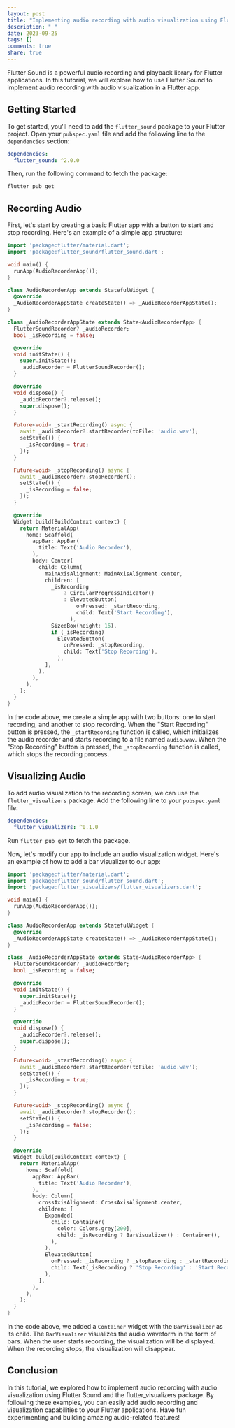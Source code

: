 ```yaml
---
layout: post
title: "Implementing audio recording with audio visualization using Flutter Sound"
description: " "
date: 2023-09-25
tags: []
comments: true
share: true
---
```


Flutter Sound is a powerful audio recording and playback library for Flutter applications. In this tutorial, we will explore how to use Flutter Sound to implement audio recording with audio visualization in a Flutter app.

## Getting Started

To get started, you'll need to add the `flutter_sound` package to your Flutter project. Open your `pubspec.yaml` file and add the following line to the `dependencies` section:

```yaml
dependencies:
  flutter_sound: ^2.0.0
```

Then, run the following command to fetch the package:

```bash
flutter pub get
```

## Recording Audio

First, let's start by creating a basic Flutter app with a button to start and stop recording. Here's an example of a simple app structure:

```dart
import 'package:flutter/material.dart';
import 'package:flutter_sound/flutter_sound.dart';

void main() {
  runApp(AudioRecorderApp());
}

class AudioRecorderApp extends StatefulWidget {
  @override
  _AudioRecorderAppState createState() => _AudioRecorderAppState();
}

class _AudioRecorderAppState extends State<AudioRecorderApp> {
  FlutterSoundRecorder? _audioRecorder;
  bool _isRecording = false;

  @override
  void initState() {
    super.initState();
    _audioRecorder = FlutterSoundRecorder();
  }

  @override
  void dispose() {
    _audioRecorder?.release();
    super.dispose();
  }

  Future<void> _startRecording() async {
    await _audioRecorder?.startRecorder(toFile: 'audio.wav');
    setState(() {
      _isRecording = true;
    });
  }

  Future<void> _stopRecording() async {
    await _audioRecorder?.stopRecorder();
    setState(() {
      _isRecording = false;
    });
  }

  @override
  Widget build(BuildContext context) {
    return MaterialApp(
      home: Scaffold(
        appBar: AppBar(
          title: Text('Audio Recorder'),
        ),
        body: Center(
          child: Column(
            mainAxisAlignment: MainAxisAlignment.center,
            children: [
              _isRecording
                  ? CircularProgressIndicator()
                  : ElevatedButton(
                      onPressed: _startRecording,
                      child: Text('Start Recording'),
                    ),
              SizedBox(height: 16),
              if (_isRecording)
                ElevatedButton(
                  onPressed: _stopRecording,
                  child: Text('Stop Recording'),
                ),
            ],
          ),
        ),
      ),
    );
  }
}
```

In the code above, we create a simple app with two buttons: one to start recording, and another to stop recording. When the "Start Recording" button is pressed, the `_startRecording` function is called, which initializes the audio recorder and starts recording to a file named `audio.wav`. When the "Stop Recording" button is pressed, the `_stopRecording` function is called, which stops the recording process.

## Visualizing Audio

To add audio visualization to the recording screen, we can use the `flutter_visualizers` package. Add the following line to your `pubspec.yaml` file:

```yaml
dependencies:
  flutter_visualizers: ^0.1.0
```

Run `flutter pub get` to fetch the package.

Now, let's modify our app to include an audio visualization widget. Here's an example of how to add a bar visualizer to our app:

```dart
import 'package:flutter/material.dart';
import 'package:flutter_sound/flutter_sound.dart';
import 'package:flutter_visualizers/flutter_visualizers.dart';

void main() {
  runApp(AudioRecorderApp());
}

class AudioRecorderApp extends StatefulWidget {
  @override
  _AudioRecorderAppState createState() => _AudioRecorderAppState();
}

class _AudioRecorderAppState extends State<AudioRecorderApp> {
  FlutterSoundRecorder? _audioRecorder;
  bool _isRecording = false;

  @override
  void initState() {
    super.initState();
    _audioRecorder = FlutterSoundRecorder();
  }

  @override
  void dispose() {
    _audioRecorder?.release();
    super.dispose();
  }

  Future<void> _startRecording() async {
    await _audioRecorder?.startRecorder(toFile: 'audio.wav');
    setState(() {
      _isRecording = true;
    });
  }

  Future<void> _stopRecording() async {
    await _audioRecorder?.stopRecorder();
    setState(() {
      _isRecording = false;
    });
  }

  @override
  Widget build(BuildContext context) {
    return MaterialApp(
      home: Scaffold(
        appBar: AppBar(
          title: Text('Audio Recorder'),
        ),
        body: Column(
          crossAxisAlignment: CrossAxisAlignment.center,
          children: [
            Expanded(
              child: Container(
                color: Colors.grey[200],
                child: _isRecording ? BarVisualizer() : Container(),
              ),
            ),
            ElevatedButton(
              onPressed: _isRecording ? _stopRecording : _startRecording,
              child: Text(_isRecording ? 'Stop Recording' : 'Start Recording'),
            ),
          ],
        ),
      ),
    );
  }
}
```

In the code above, we added a `Container` widget with the `BarVisualizer` as its child. The `BarVisualizer` visualizes the audio waveform in the form of bars. When the user starts recording, the visualization will be displayed. When the recording stops, the visualization will disappear.

## Conclusion

In this tutorial, we explored how to implement audio recording with audio visualization using Flutter Sound and the flutter_visualizers package. By following these examples, you can easily add audio recording and visualization capabilities to your Flutter applications. Have fun experimenting and building amazing audio-related features!